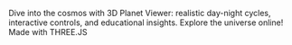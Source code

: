 Dive into the cosmos with 3D Planet Viewer: realistic day-night cycles, interactive controls, and educational insights. Explore the universe online! Made with THREE.JS
